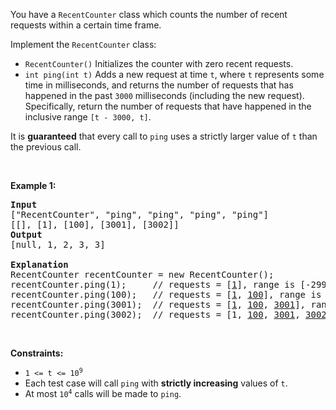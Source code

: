 You have a `` RecentCounter `` class which counts the number of recent requests within a certain time frame.

Implement the `` RecentCounter `` class:

*   `` RecentCounter() `` Initializes the counter with zero recent requests.
*   `` int ping(int t) `` Adds a new request at time `` t ``, where `` t `` represents some time in milliseconds, and returns the number of requests that has happened in the past `` 3000 `` milliseconds (including the new request). Specifically, return the number of requests that have happened in the inclusive range `` [t - 3000, t] ``.

It is __guaranteed__ that every call to `` ping `` uses a strictly larger value of `` t `` than the previous call.

&nbsp;

__Example 1:__

<pre>
<strong>Input</strong>
["RecentCounter", "ping", "ping", "ping", "ping"]
[[], [1], [100], [3001], [3002]]
<strong>Output</strong>
[null, 1, 2, 3, 3]

<strong>Explanation</strong>
RecentCounter recentCounter = new RecentCounter();
recentCounter.ping(1);     // requests = [<u>1</u>], range is [-2999,1], return 1
recentCounter.ping(100);   // requests = [<u>1</u>, <u>100</u>], range is [-2900,100], return 2
recentCounter.ping(3001);  // requests = [<u>1</u>, <u>100</u>, <u>3001</u>], range is [1,3001], return 3
recentCounter.ping(3002);  // requests = [1, <u>100</u>, <u>3001</u>, <u>3002</u>], range is [2,3002], return 3
</pre>

&nbsp;

__Constraints:__

*   <code>1 &lt;= t &lt;= 10<sup>9</sup></code>
*   Each test case will call `` ping `` with __strictly increasing__ values of `` t ``.
*   At most <code>10<sup>4</sup></code> calls will be made to `` ping ``.
